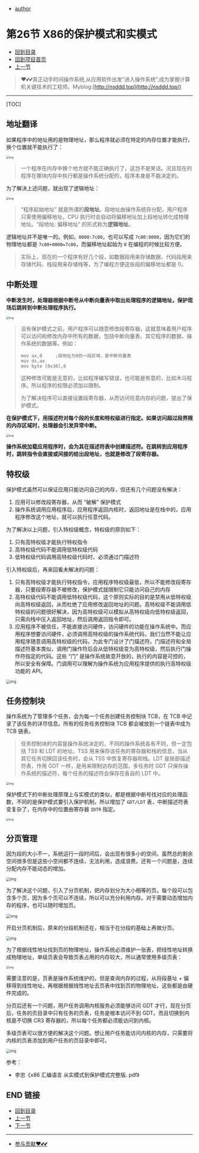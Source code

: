 + [author](https://github.com/3293172751)

# 第26节 X86的保护模式和实模式

+ [回到目录](../README.md)
+ [回到项目首页](../../README.md)
+ [上一节](25.md)
> ❤️💕💕真正动手时间操作系统,从应用软件出发"进入操作系统",成为掌握计算机关键技术的工程师。Myblog:[http://nsddd.top](http://nsddd.top/)
---
[TOC]

## 地址翻译

如果程序中的地址用的是物理地址，那么程序就必须在特定的内存位置才能执行，换个位置就不能执行了：

<img src="https://wbs.fivecakes.com/file/623d047f948aef333adef5489a0524f2" alt="img" style="zoom:50%;" />

> 一个程序在内存中换个地方就不能正确执行了，这岂不是笑话。况且现在的程序在哪块内存中执行都是操作系统分配的，程序本身是不能决定的。

为了解决上述问题，就出现了逻辑地址：

<img src="https://wbs.fivecakes.com/file/e17080348776953ae4c1a876b16c2fc0" alt="img" style="zoom:50%;" />

> “程序起始地址” 就是所谓的**段地址**。段地址由操作系统存分配，用户程序只需使用偏移地址，CPU 执行时会自动将偏移地址加上段地址转化成物理地址。“段地址: 偏移地址” 的形式称为**逻辑地址**。

逻辑地址并不是唯一的。例如，`0000:7c00`，也可以写成 `7c00:0000`，因为它们的物理地址都是 `7c00+0000=7c00`，而偏移地址起始为 `0` 在编程的时候比较方便。

> 实际上，现在的一个程序有好几个段，如数据段用来存储数据、代码段用来存储代码、栈段用来存储栈等，为了编程方便这些段的偏移地址都是 0。



## 中断处理

**中断发生时，处理器根据中断号从中断向量表中取出处理程序的逻辑地址，保护现场后跳转到中断处理程序执行。**

<img src="https://wbs.fivecakes.com/file/b7539db78f14dc5b9ef4ad726c9d109f" alt="img" style="zoom:50%;" />

> 没有保护模式之前，用户程序可以随意修改段寄存器，这就意味着用户程序可以访问和修改内存中所有的数据，包括中断向量表、其它程序的数据、操作系统的数据等。例如：
>
> ```assembly
> mov ax,0     ;段地址为0的一段区域，是中断向量表
> mov ds,ax
> mov byte [0x30],0
> ```
>
> 这种修改可能是无意的，比如程序编写错误，也可能是有意的，比如木马程序。所以程序的权限必须加以限制。
>
> 为了解决程序可以直接设置段寄存器，从而访问任意内存的问题，提出了保护模式。

**在保护模式下，用描述符对每个段的长度和特权级进行指定。如果访问超过段界限的内存区域时，处理器会引发异常中断。**

<img src="https://wbs.fivecakes.com/file/ebf7d58605770510c3c3480bf6168a4a" alt="img" style="zoom:50%;" />

**操作系统加载应用程序时，会为其在描述符表中创建描述符。在跳转到应用程序时，跳转指令会直接或间接的给出段地址，也就是修改了段寄存器。**



## 特权级

保护模式虽然可以保证应用只能访问自己的内存，但还有几个问题没有解决：

1. 应用可以修改段寄存器，从而 “破解” 保护模式
2. 操作系统调用应用程序后，应用程序返回内核时，返回地址是在栈中的，应用程序修改这个地址，就可以执行任意代码。

为了解决以上问题，引入特权级概念，特权级的原则如下：

1. 只有高特权级才能执行特权指令
2. 高特权级代码不能调用低特权级代码
3. 低特权级代码调用高特权级代码时，必须通过门描述符



引入特权级后，再来回看未解决的问题：

1. 只有高特权级才能执行特权指令，应用程序特权级最低，所以不能修改段寄存器，只要段寄存器不被修改，保护模式就限制它只能访问自己的内存
2. 高特权级代码不能调用低特权级代码，这个原则实际的目的是禁用从低特权级向高特权级返回，从而杜绝了应用修改返回地址的问题。高特权级不能调用低特权级的问题很好解决，因为高特权级可以模拟从高特权级向低特权级返回，只需向栈中压入返回地址，然后调用返回指令即可。
3. 应用程序不被信任，不能直接访问硬件，访问硬件的功能在操作系统中。而应用程序想要访问硬件，必须调用高特权级的操作系统代码，我们当然不能让应用程序随意调用高特权级的代码，为此专门设计了门描述符。门描述符和全局描述符基本类似，调用门操作符后会从低特权级变为高特权级，然后执行门操作符指定的代码。这些 “门” 是操作系统故意开放的，执行的内容是可控的，所以安全有保障。门调用可以理解为操作系统为应用程序提供的执行高特权级功能的 API。

<img src="https://wbs.fivecakes.com/file/13c6e07ec7bb86346b433202d2660762" alt="img" style="zoom: 67%;" />



## 任务控制块

操作系统为了管理多个任务，会为每一个任务创建任务控制块 TCB，在 TCB 中记录了该任务的详尽信息。所有的任务任务控制块 TCB 都会被放到一个链表中成为 TCB 链表。

> 任务控制块的内容是操作系统决定的，不同的操作系统各有不同，但一定包括 TSS 和 LDT 的地址。TSS 用来保存该任务的寄存器和栈的信息，当从其它任务切换回该任务时，会从 TSS 中恢复寄存器和栈。LDT 是局部描述符表，作用 GDT 一样，是用来限制访存的范围，多任务时 GDT 只保存操作系统的描述符，每个任务的描述符会保存在各自的 LDT 中。

<img src="https://wbs.fivecakes.com/file/4e4b70790686f7cdb9a031edccd3a828" alt="img" style="zoom:50%;" />

保护模式下的中断处理原理上与实模式的类似，都是根据中断号找对应的处理函数，不同的是保护模式要引入保护机制，所以增加了 `GDT/LDT` 表，中断描述符表变复杂了，在内存中的位置由寄存器 `IDTR` 指定。

<img src="https://wbs.fivecakes.com/file/c00d7c84c95c21836f2826f387a16abb" alt="img" style="zoom:50%;" />



## 分页管理

因为段的大小不一，系统运行一段时间后，会出现有很多小的空间，虽然总的剩余空间很多但是这些小空间都不连续，无法利用，造成浪费。还有一个问题是，连续分配内存不能动态的增加。

<img src="https://wbs.fivecakes.com/file/49e48d361df43749767b9f427a43f068" alt="img" style="zoom:67%;" />



为了解决这个问题，引入了分页机制，把内存划分为大小相等的页。每个段可以包含多个页，因为多个页可以不连续，所以可以充分利用内存。对于需要动态增加内存的程序，也可以随时增加页。



<img src="https://wbs.fivecakes.com/file/c6c79017e8e2f6f1f4f90359c61ccf45" alt="img" style="zoom:75%;" />



开启分页机制后，原来的分段机制还在，相当于在分段的基础上再做分页。

<img src="https://wbs.fivecakes.com/file/b8a2a7e74be180cee4ed78be1050d4fb" alt="img" style="zoom:67%;" />



为了根据线性地址找到页的物理地址，操作系统必须维护一张表，把线性地址转换成物理地址，单级页表会导致页表占用的内存较大，所以通常使用多级页表：

<img src="https://wbs.fivecakes.com/file/3ec909895c67799e97f7f9676d6a4e0b" alt="img" style="zoom:50%;" />



需要注意的是，页表是操作系统维护的，但是查询内存的过程，从将段基址 + 偏移得到线性地址，再根据根据线性地址去页表中找到页的物理地址，这些都是由硬件完成的。

分页后还有一个问题，用户任务调用内核服务必须能够访问 GDT 才行，现在分页后，任务的页目录中只有任务的页表，任务是根本访问不到 GDT。而且切换到内核是不切换 CR3 寄存器的，所以每个任务都必须能访问到内核。

多级页表可以很方便的解决这个问题。想让用户任务能访问内核的内存，只需要将内核的页表添加到用户任务的页目录中即可。

<img src="https://wbs.fivecakes.com/file/3707ddabdec559bd5cd746996dd3a61e" alt="img" style="zoom: 67%;" />



参考：

- 李忠《x86 汇编语言 从实模式到保护模式完整版. pdf》

## END 链接

+ [回到目录](../README.md)
+ [上一节](25.md)
+ [下一节](27.md)
---
+ [参与贡献❤️💕💕](https://github.com/3293172751/Block_Chain/blob/master/Git/git-contributor.md)